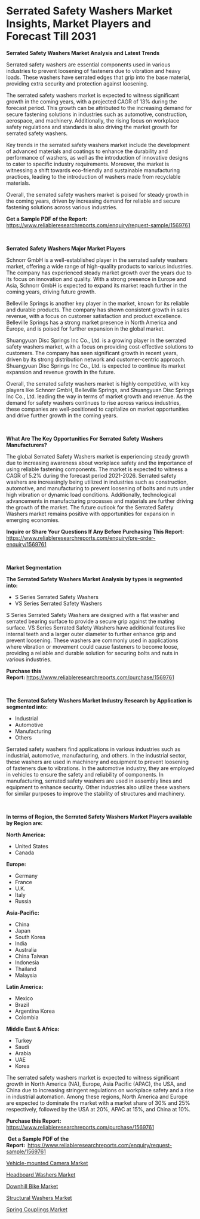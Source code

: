 <p><h1>Serrated Safety Washers Market Insights, Market Players and Forecast Till 2031</h1></p><p><strong>Serrated Safety Washers Market Analysis and Latest Trends</strong></p>
<p><p>Serrated safety washers are essential components used in various industries to prevent loosening of fasteners due to vibration and heavy loads. These washers have serrated edges that grip into the base material, providing extra security and protection against loosening.</p><p>The serrated safety washers market is expected to witness significant growth in the coming years, with a projected CAGR of 13% during the forecast period. This growth can be attributed to the increasing demand for secure fastening solutions in industries such as automotive, construction, aerospace, and machinery. Additionally, the rising focus on workplace safety regulations and standards is also driving the market growth for serrated safety washers.</p><p>Key trends in the serrated safety washers market include the development of advanced materials and coatings to enhance the durability and performance of washers, as well as the introduction of innovative designs to cater to specific industry requirements. Moreover, the market is witnessing a shift towards eco-friendly and sustainable manufacturing practices, leading to the introduction of washers made from recyclable materials.</p><p>Overall, the serrated safety washers market is poised for steady growth in the coming years, driven by increasing demand for reliable and secure fastening solutions across various industries.</p></p>
<p><strong>Get a Sample PDF of the Report:&nbsp;</strong> <a href="https://www.reliableresearchreports.com/enquiry/request-sample/1569761">https://www.reliableresearchreports.com/enquiry/request-sample/1569761</a></p>
<p>&nbsp;</p>
<p><strong>Serrated Safety Washers Major Market Players</strong></p>
<p><p>Schnorr GmbH is a well-established player in the serrated safety washers market, offering a wide range of high-quality products to various industries. The company has experienced steady market growth over the years due to its focus on innovation and quality. With a strong presence in Europe and Asia, Schnorr GmbH is expected to expand its market reach further in the coming years, driving future growth.</p><p>Belleville Springs is another key player in the market, known for its reliable and durable products. The company has shown consistent growth in sales revenue, with a focus on customer satisfaction and product excellence. Belleville Springs has a strong market presence in North America and Europe, and is poised for further expansion in the global market.</p><p>Shuangyuan Disc Springs Inc Co., Ltd. is a growing player in the serrated safety washers market, with a focus on providing cost-effective solutions to customers. The company has seen significant growth in recent years, driven by its strong distribution network and customer-centric approach. Shuangyuan Disc Springs Inc Co., Ltd. is expected to continue its market expansion and revenue growth in the future.</p><p>Overall, the serrated safety washers market is highly competitive, with key players like Schnorr GmbH, Belleville Springs, and Shuangyuan Disc Springs Inc Co., Ltd. leading the way in terms of market growth and revenue. As the demand for safety washers continues to rise across various industries, these companies are well-positioned to capitalize on market opportunities and drive further growth in the coming years.</p></p>
<p>&nbsp;</p>
<p><strong>What Are The Key Opportunities For Serrated Safety Washers Manufacturers?</strong></p>
<p><p>The global Serrated Safety Washers market is experiencing steady growth due to increasing awareness about workplace safety and the importance of using reliable fastening components. The market is expected to witness a CAGR of 5.2% during the forecast period 2021-2026. Serrated safety washers are increasingly being utilized in industries such as construction, automotive, and manufacturing to prevent loosening of bolts and nuts under high vibration or dynamic load conditions. Additionally, technological advancements in manufacturing processes and materials are further driving the growth of the market. The future outlook for the Serrated Safety Washers market remains positive with opportunities for expansion in emerging economies.</p></p>
<p><strong>Inquire or Share Your Questions If Any Before Purchasing This Report:</strong> <a href="https://www.reliableresearchreports.com/enquiry/pre-order-enquiry/1569761">https://www.reliableresearchreports.com/enquiry/pre-order-enquiry/1569761</a></p>
<p>&nbsp;</p>
<p><strong>Market Segmentation</strong></p>
<p><strong>The Serrated Safety Washers Market Analysis by types is segmented into:</strong></p>
<p><ul><li>S Series Serrated Safety Washers</li><li>VS Series Serrated Safety Washers</li></ul></p>
<p><p>S Series Serrated Safety Washers are designed with a flat washer and serrated bearing surface to provide a secure grip against the mating surface. VS Series Serrated Safety Washers have additional features like internal teeth and a larger outer diameter to further enhance grip and prevent loosening. These washers are commonly used in applications where vibration or movement could cause fasteners to become loose, providing a reliable and durable solution for securing bolts and nuts in various industries.</p></p>
<p><strong>Purchase this Report:&nbsp;</strong><a href="https://www.reliableresearchreports.com/purchase/1569761">https://www.reliableresearchreports.com/purchase/1569761</a></p>
<p>&nbsp;</p>
<p><strong>The Serrated Safety Washers Market Industry Research by Application is segmented into:</strong></p>
<p><ul><li>Industrial</li><li>Automotive</li><li>Manufacturing</li><li>Others</li></ul></p>
<p><p>Serrated safety washers find applications in various industries such as industrial, automotive, manufacturing, and others. In the industrial sector, these washers are used in machinery and equipment to prevent loosening of fasteners due to vibrations. In the automotive industry, they are employed in vehicles to ensure the safety and reliability of components. In manufacturing, serrated safety washers are used in assembly lines and equipment to enhance security. Other industries also utilize these washers for similar purposes to improve the stability of structures and machinery.</p></p>
<p>&nbsp;</p>
<p><strong>In terms of Region, the Serrated Safety Washers Market Players available by Region are:</strong></p>
<p>
    <p> <strong> North America: </strong>
        <ul>
            <li>United States</li>
            <li>Canada</li>
        </ul>
        </p> 
    <p> <strong> Europe: </strong>
        <ul>
            <li>Germany</li>
            <li>France</li>
            <li>U.K.</li>
            <li>Italy</li>
            <li>Russia</li>
        </ul>
        </p> 
    <p> <strong> Asia-Pacific: </strong>
        <ul>
            <li>China</li>
            <li>Japan</li>
            <li>South Korea</li>
            <li>India</li>
            <li>Australia</li>
            <li>China Taiwan</li>
            <li>Indonesia</li>
            <li>Thailand</li>
            <li>Malaysia</li>
        </ul>
        </p> 
    <p> <strong> Latin America: </strong>
        <ul>
            <li>Mexico</li>
            <li>Brazil</li>
            <li>Argentina Korea</li>
            <li>Colombia</li>
        </ul>
        </p> 
    <p> <strong> Middle East & Africa: </strong>
        <ul>
            <li>Turkey</li>
            <li>Saudi</li>
            <li>Arabia</li>
            <li>UAE</li>
            <li>Korea</li>
        </ul>
    </p>
    </p>
<p><p>The serrated safety washers market is expected to witness significant growth in North America (NA), Europe, Asia Pacific (APAC), the USA, and China due to increasing stringent regulations on workplace safety and a rise in industrial automation. Among these regions, North America and Europe are expected to dominate the market with a market share of 30% and 25% respectively, followed by the USA at 20%, APAC at 15%, and China at 10%.</p></p>
<p><strong>Purchase this Report: </strong><a href="https://www.reliableresearchreports.com/purchase/1569761">https://www.reliableresearchreports.com/purchase/1569761</a></p>
<p>&nbsp;<strong>Get a Sample PDF of the Report:&nbsp;&nbsp;</strong><a href="https://www.reliableresearchreports.com/enquiry/request-sample/1569761">https://www.reliableresearchreports.com/enquiry/request-sample/1569761</a></p>
<p><strong></strong></p>
<p><p><a href="https://issuu.com/reportprime-2/docs/vehicle-mounted-camera-market-size-2030.pptx">Vehicle-mounted Camera Market</a></p><p><a href="https://github.com/yoshih12/Market-Research-Report-List-2/blob/main/headboard-washers-market.md">Headboard Washers Market</a></p><p><a href="https://issuu.com/reportprime-2/docs/downhill-bike-market-size-2030.pptx">Downhill Bike Market</a></p><p><a href="https://github.com/castoriffic/Market-Research-Report-List-3/blob/main/structural-washers-market.md">Structural Washers Market</a></p><p><a href="https://github.com/jerrycopelandthomaswsqd8q/Market-Research-Report-List-1/blob/main/spring-couplings-market.md">Spring Couplings Market</a></p></p>